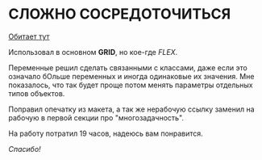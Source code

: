 # СЛОЖНО СОСРЕДОТОЧИТЬСЯ

[Обитает тут](https://github.com/mishachaplin/slozhno-sosredotochitsya.git)

Использовал в основном **GRID**, но кое-где *FLEX*.

Переменные решил сделать связанными с классами, даже если это означало бОльше переменных и иногда одинаковые их значения. Мне показалось, что так будет проще потом менять параметры отдельных типов объектов.

Поправил опечатку из макета, а так же нерабочую ссылку заменил на рабочую в первой секции про "многозадачность".

На работу потратил 19 часов, надеюсь вам понравится.

_Спасибо!_

